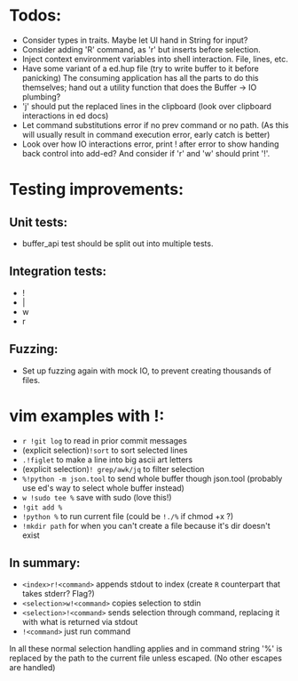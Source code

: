 # Todos:
- Consider types in traits.
  Maybe let UI hand in String for input?
- Consider adding 'R' command, as 'r' but inserts before selection.
- Inject context environment variables into shell interaction. File, lines, etc.
- Have some variant of a ed.hup file
  (try to write buffer to it before panicking)
  The consuming application has all the parts to do this themselves; hand out a
  utility function that does the Buffer -> IO plumbing?
- 'j' should put the replaced lines in the clipboard
  (look over clipboard interactions in ed docs)
- Let command substitutions error if no prev command or no path.
  (As this will usually result in command execution error, early catch is better)
- Look over how IO interactions error, print ! after error to show handing back
  control into add-ed? And consider if 'r' and 'w' should print '!'.

# Testing improvements:
## Unit tests:
- buffer_api test should be split out into multiple tests.

## Integration tests:
- !
- |
- w
- r

## Fuzzing:
- Set up fuzzing again with mock IO, to prevent creating thousands of files.

# vim examples with !:
- `r !git log` to read in prior commit messages
- (explicit selection)`!sort` to sort selected lines
- `.!figlet` to make a line into big ascii art letters
- (explicit selection)`! grep/awk/jq` to filter selection
- `%!python -m json.tool` to send whole buffer though json.tool
  (probably use ed's way to select whole buffer instead)
- `w !sudo tee %` save with sudo (love this!)
- `!git add %`
- `!python %` to run current file (could be `!./%` if chmod +x ?)
- `!mkdir path` for when you can't create a file because it's dir doesn't exist

## In summary:
- `<index>r!<command>` appends stdout to index
  (create `R` counterpart that takes stderr? Flag?)
- `<selection>w!<command>` copies selection to stdin
- `<selection>!<command>` sends selection through command, replacing it with
  what is returned via stdout
- `!<command>` just run command

In all these normal selection handling applies and in command string '%' is
replaced by the path to the current file unless escaped. (No other escapes are
handled)
